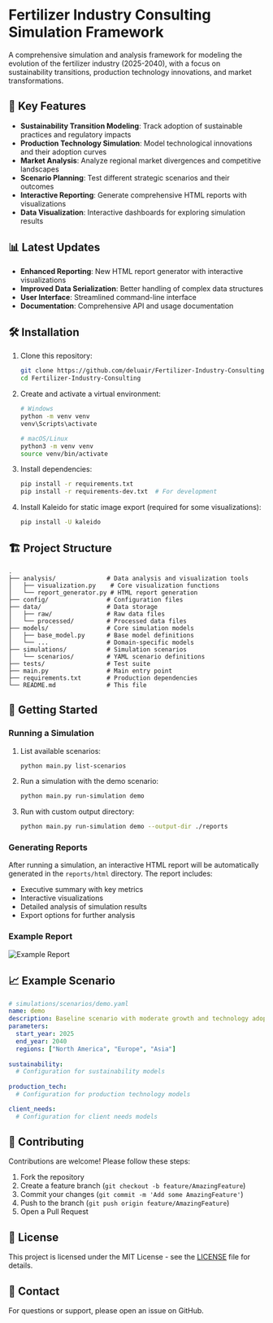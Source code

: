 # Fertilizer Industry Consulting Simulation Framework

A comprehensive simulation and analysis framework for modeling the evolution of the fertilizer industry (2025-2040), with a focus on sustainability transitions, production technology innovations, and market transformations.

## 🚀 Key Features

- **Sustainability Transition Modeling**: Track adoption of sustainable practices and regulatory impacts
- **Production Technology Simulation**: Model technological innovations and their adoption curves
- **Market Analysis**: Analyze regional market divergences and competitive landscapes
- **Scenario Planning**: Test different strategic scenarios and their outcomes
- **Interactive Reporting**: Generate comprehensive HTML reports with visualizations
- **Data Visualization**: Interactive dashboards for exploring simulation results

## 📊 Latest Updates

- **Enhanced Reporting**: New HTML report generator with interactive visualizations
- **Improved Data Serialization**: Better handling of complex data structures
- **User Interface**: Streamlined command-line interface
- **Documentation**: Comprehensive API and usage documentation

## 🛠️ Installation

1. Clone this repository:

   ```bash
   git clone https://github.com/deluair/Fertilizer-Industry-Consulting.git
   cd Fertilizer-Industry-Consulting
   ```

2. Create and activate a virtual environment:

   ```bash
   # Windows
   python -m venv venv
   venv\Scripts\activate
   
   # macOS/Linux
   python3 -m venv venv
   source venv/bin/activate
   ```

3. Install dependencies:

   ```bash
   pip install -r requirements.txt
   pip install -r requirements-dev.txt  # For development
   ```

4. Install Kaleido for static image export (required for some visualizations):

   ```bash
   pip install -U kaleido
   ```

## 🏗️ Project Structure

```text
.
├── analysis/              # Data analysis and visualization tools
│   ├── visualization.py    # Core visualization functions
│   └── report_generator.py # HTML report generation
├── config/                # Configuration files
├── data/                  # Data storage
│   ├── raw/               # Raw data files
│   └── processed/         # Processed data files
├── models/                # Core simulation models
│   ├── base_model.py      # Base model definitions
│   └── ...                # Domain-specific models
├── simulations/           # Simulation scenarios
│   └── scenarios/         # YAML scenario definitions
├── tests/                 # Test suite
├── main.py                # Main entry point
├── requirements.txt       # Production dependencies
└── README.md              # This file
```

## 🚦 Getting Started

### Running a Simulation

1. List available scenarios:

   ```bash
   python main.py list-scenarios
   ```

2. Run a simulation with the demo scenario:

   ```bash
   python main.py run-simulation demo
   ```

3. Run with custom output directory:

   ```bash
   python main.py run-simulation demo --output-dir ./reports
   ```

### Generating Reports

After running a simulation, an interactive HTML report will be automatically generated in the `reports/html` directory. The report includes:

- Executive summary with key metrics
- Interactive visualizations
- Detailed analysis of simulation results
- Export options for further analysis

### Example Report

![Example Report](https://via.placeholder.com/800x600?text=Fertilizer+Industry+Simulation+Report)

## 📈 Example Scenario

```yaml
# simulations/scenarios/demo.yaml
name: demo
description: Baseline scenario with moderate growth and technology adoption
parameters:
  start_year: 2025
  end_year: 2040
  regions: ["North America", "Europe", "Asia"]
  
sustainability:
  # Configuration for sustainability models
  
production_tech:
  # Configuration for production technology models

client_needs:
  # Configuration for client needs models
```

## 🤝 Contributing

Contributions are welcome! Please follow these steps:

1. Fork the repository
2. Create a feature branch (`git checkout -b feature/AmazingFeature`)
3. Commit your changes (`git commit -m 'Add some AmazingFeature'`)
4. Push to the branch (`git push origin feature/AmazingFeature`)
5. Open a Pull Request

## 📄 License

This project is licensed under the MIT License - see the [LICENSE](LICENSE) file for details.

## 📧 Contact

For questions or support, please open an issue on GitHub.
